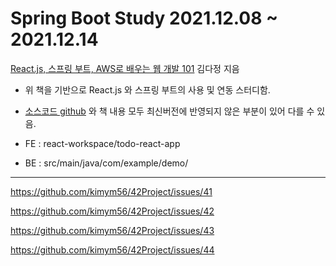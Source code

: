 # Spring Boot Study 2021.12.08 ~ 2021.12.14
[React.js, 스프링 부트, AWS로 배우는 웹 개발 101](http://www.kyobobook.co.kr/product/detailViewKor.laf?ejkGb=KOR&mallGb=KOR&barcode=9791161755656&orderClick=LAV&Kc=) 김다정 지음

- 위 책을 기반으로 React.js 와 스프링 부트의 사용 및 연동 스터디함.

- [소스코드 github](https://github.com/fsoftwareengineer/todo-application) 와 책 내용 모두 최신버전에 반영되지 않은 부분이 있어 다를 수 있음.
- FE : react-workspace/todo-react-app
- BE : src/main/java/com/example/demo/
---

https://github.com/kimym56/42Project/issues/41

https://github.com/kimym56/42Project/issues/42

https://github.com/kimym56/42Project/issues/43

https://github.com/kimym56/42Project/issues/44
